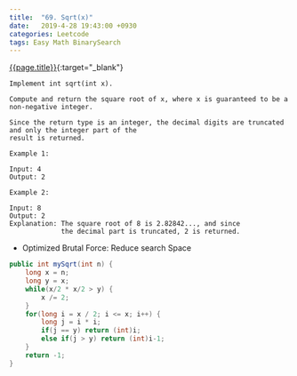 ```yaml
---
title:  "69. Sqrt(x)"
date:   2019-4-28 19:43:00 +0930
categories: Leetcode
tags: Easy Math BinarySearch
---
```


[{{page.title}}](https://leetcode.com/problems/sqrtx/){:target="_blank"}

    Implement int sqrt(int x).

    Compute and return the square root of x, where x is guaranteed to be a non-negative integer.

    Since the return type is an integer, the decimal digits are truncated and only the integer part of the
    result is returned.

    Example 1:

    Input: 4
    Output: 2

    Example 2:

    Input: 8
    Output: 2
    Explanation: The square root of 8 is 2.82842..., and since
                 the decimal part is truncated, 2 is returned.



* Optimized Brutal Force: Reduce search Space

```java
public int mySqrt(int n) {
    long x = n;
    long y = x;
    while(x/2 * x/2 > y) {
        x /= 2;
    }
    for(long i = x / 2; i <= x; i++) {
        long j = i * i;
        if(j == y) return (int)i;
        else if(j > y) return (int)i-1;
    }
    return -1;
}
```
